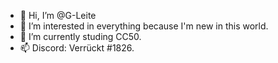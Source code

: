 - 👋 Hi, I’m @G-Leite
- 👀 I’m interested in everything because I'm new in this world.
- 🌱 I’m currently studing CC50. 
- 📫 Discord: Verrückt #1826.

<!---
G-Leite/G-Leite is a ✨ special ✨ repository because its `README.md` (this file) appears on your GitHub profile.
You can click the Preview link to take a look at your changes.
--->
